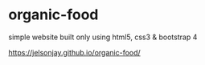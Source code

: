 # organic-food
simple website built only using html5, css3 & bootstrap 4 

https://jelsonjay.github.io/organic-food/
